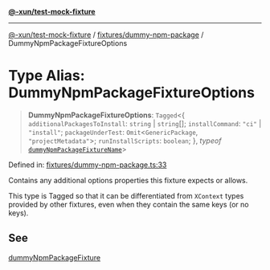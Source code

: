 [**@-xun/test-mock-fixture**](../../../README.md)

***

[@-xun/test-mock-fixture](../../../README.md) / [fixtures/dummy-npm-package](../README.md) / DummyNpmPackageFixtureOptions

# Type Alias: DummyNpmPackageFixtureOptions

> **DummyNpmPackageFixtureOptions**: `Tagged`\<\{ `additionalPackagesToInstall`: `string` \| `string`[]; `installCommand`: `"ci"` \| `"install"`; `packageUnderTest`: `Omit`\<`GenericPackage`, `"projectMetadata"`\>; `runInstallScripts`: `boolean`; \}, *typeof* [`dummyNpmPackageFixtureName`](../variables/dummyNpmPackageFixtureName.md)\>

Defined in: [fixtures/dummy-npm-package.ts:33](https://github.com/Xunnamius/test-utils/blob/5def0ad49a4eadefc61d6daed0a34b59fa75efb7/packages/test-mock-fixture/src/fixtures/dummy-npm-package.ts#L33)

Contains any additional options properties this fixture expects or allows.

This type is Tagged so that it can be differentiated from `XContext`
types provided by other fixtures, even when they contain the same keys (or no
keys).

## See

[dummyNpmPackageFixture](../functions/dummyNpmPackageFixture.md)
